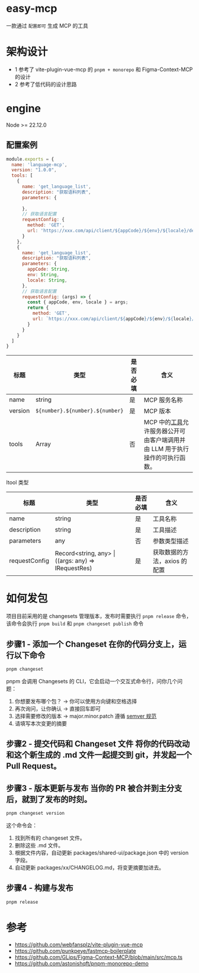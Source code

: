 # easy-mcp
一款通过 `配置即可` 生成 MCP 的工具

# 架构设计
- 1 参考了 vite-plugin-vue-mcp 的 `pnpm + monorepo` 和 Figma-Context-MCP 的设计
- 2 参考了低代码的设计思路

# engine
Node >= 22.12.0

## 配置案例


```js
module.exports = {
  name: 'language-mcp',
  version: "1.0.0",
  tools: [
    { 
      name: 'get_language_list',
      description: "获取语料列表",
      parameters: {
        
      },
      // 获取语言配置
      requestConfig: {
        method: 'GET',
        url: 'https://xxx.com/api/client/${appCode}/${env}/${locale}/default' // 获取语料的url
      }
    },
    { 
      name: 'get_language_list',
      description: "获取语料列表",
      parameters: {
        appCode: String,
        env: String,
        locale: String,
      },
      // 获取语言配置
      requestConfig: (args) => {
        const { appCode, env, locale } = args;
        return {
          method: 'GET',
          url: `https://xxx.com/api/client/${appCode}/${env}/${locale}/default` // 获取语料的url
        }
      }
    }
  ]
}

```

| 标题 | 类型 | 是否必填 | 含义 | 
| ---  | --- | --- | --- | 
| name  | string  | 是 |  MCP 服务名称  |
| version  | `${number}.${number}.${number}`  | 是  | MCP 版本  |
| tools    |      Array<Itool>              | 否               | MCP 中的[工具](https://modelcontextprotocol.io/docs/concepts/tools)允许服务器公开可由客户端调用并由 LLM 用于执行操作的可执行函数。             |



Itool 类型

| 标题 | 类型 | 是否必填 | 含义 | 
| ---  | --- | --- | --- |
| name  | string  | 是 | 工具名称  |
| description  | string | 是 | 工具描述  |
| parameters    |      any | 否 |      参数类型描述     |  
| requestConfig    | Record<string, any> \| ((args: any) => IRequestRes) | 是 |  获取数据的方法，axios 的配置 |


# 如何发包

项目目前采用的是 changesets 管理版本，发布时需要执行 `pnpm release` 命令，该命令会执行 `pnpm build` 和 `pnpm changeset publish` 命令

## 步骤1 - 添加一个 Changeset 在你的代码分支上，运行以下命令

```bash
pnpm changeset
```

pnpm 会调用 Changesets 的 CLI，它会启动一个交互式命令行，问你几个问题：

1. 你想要发布哪个包？ -> 你可以使用方向键和空格选择
2. 再次询问，让你确认 -> 直接回车即可
3. 选择需要修改的版本 -> major.minor.patch 遵循 [semver 规范](https://semver.org/)
4. 请填写本次变更的摘要


## 步骤2 - 提交代码和 Changeset 文件 将你的代码改动和这个新生成的 .md 文件一起提交到 git，并发起一个 Pull Request。


## 步骤3 - 版本更新与发布 当你的 PR 被合并到主分支后，就到了发布的时刻。

```bash
pnpm changeset version
```

这个命令会：

1. 找到所有的 changeset 文件。
2. 删除这些 .md 文件。
3. 根据文件内容，自动更新 packages/shared-ui/package.json 中的 version 字段。
4. 自动更新 packages/xx/CHANGELOG.md，将变更摘要加进去。

## 步骤4 - 构建与发布

```bash
pnpm release
```




# 参考
- https://github.com/webfansplz/vite-plugin-vue-mcp
- https://github.com/punkpeye/fastmcp-boilerplate
- https://github.com/GLips/Figma-Context-MCP/blob/main/src/mcp.ts
- https://github.com/astonishqft/pnpm-monorepo-demo